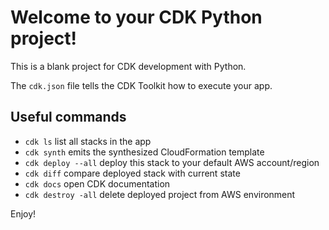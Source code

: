 
# Welcome to your CDK Python project!

This is a blank project for CDK development with Python.

The `cdk.json` file tells the CDK Toolkit how to execute your app.

## Useful commands

 * `cdk ls`                 list all stacks in the app
 * `cdk synth`              emits the synthesized CloudFormation template
 * `cdk deploy --all`       deploy this stack to your default AWS account/region
 * `cdk diff`               compare deployed stack with current state
 * `cdk docs`               open CDK documentation
 * `cdk destroy -all`       delete deployed project from AWS environment

Enjoy!

